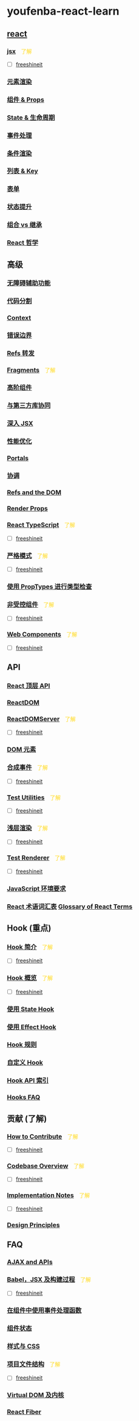 # youfenba-react-learn

## [react](https://zh-hans.reactjs.org/)

### [jsx](https://zh-hans.reactjs.org/docs/introducing-jsx.html) <span style="font-size: 14px; color:#ffe564; margin-left: 10px;">了解</span>

-   [ ] [freeshineit](https://github.com/freeshineit)

### [元素渲染](https://zh-hans.reactjs.org/docs/rendering-elements.html)

### [组件 & Props](https://zh-hans.reactjs.org/docs/components-and-props.html)

### [State & 生命周期](https://zh-hans.reactjs.org/docs/state-and-lifecycle.html)

### [事件处理](https://zh-hans.reactjs.org/docs/handling-events.html)

### [条件渲染](https://zh-hans.reactjs.org/docs/conditional-rendering.html)

### [列表 & Key](https://zh-hans.reactjs.org/docs/lists-and-keys.html)

### [表单](https://zh-hans.reactjs.org/docs/forms.html)

### [状态提升](https://zh-hans.reactjs.org/docs/lifting-state-up.html)

### [组合 vs 继承](https://zh-hans.reactjs.org/docs/composition-vs-inheritance.html)

### [React 哲学](https://zh-hans.reactjs.org/docs/thinking-in-react.html)

## 高级

### [无障碍辅助功能](https://zh-hans.reactjs.org/docs/accessibility.html)

### [代码分割](https://zh-hans.reactjs.org/docs/code-splitting.html)

### [Context](https://zh-hans.reactjs.org/docs/context.html)

### [错误边界](https://zh-hans.reactjs.org/docs/error-boundaries.html)

### [Refs 转发](https://zh-hans.reactjs.org/docs/forwarding-refs.html)

### [Fragments](https://zh-hans.reactjs.org/docs/fragments.html) <span style="font-size: 14px; color:#ffe564; margin-left: 10px;">了解</span>

### [高阶组件](https://zh-hans.reactjs.org/docs/higher-order-components.html)

### [与第三方库协同](https://zh-hans.reactjs.org/docs/integrating-with-other-libraries.html)

### [深入 JSX](https://zh-hans.reactjs.org/docs/jsx-in-depth.html)

### [性能优化](https://zh-hans.reactjs.org/docs/optimizing-performance.html)

### [Portals](https://zh-hans.reactjs.org/docs/portals.html)

### [协调](https://zh-hans.reactjs.org/docs/reconciliation.html)

### [Refs and the DOM](https://zh-hans.reactjs.org/docs/refs-and-the-dom.html)

### [Render Props](https://zh-hans.reactjs.org/docs/render-props.html)

### [React TypeScript](https://zh-hans.reactjs.org/docs/static-type-checking.html#typescript) <span style="font-size: 14px; color:#ffe564; margin-left: 10px;">了解</span>

-   [ ] [freeshineit](https://github.com/freeshineit)

### [严格模式](https://zh-hans.reactjs.org/docs/strict-mode.html) <span style="font-size: 14px; color:#ffe564; margin-left: 10px;">了解</span>

-   [ ] [freeshineit](https://github.com/freeshineit)

### [使用 PropTypes 进行类型检查](https://zh-hans.reactjs.org/docs/typechecking-with-proptypes.html)

### [非受控组件](https://zh-hans.reactjs.org/docs/uncontrolled-components.html) <span style="font-size: 14px; color:#ffe564; margin-left: 10px;">了解</span>

-   [ ] [freeshineit](https://github.com/freeshineit)

### [Web Components](https://zh-hans.reactjs.org/docs/web-components.html) <span style="font-size: 14px; color:#ffe564; margin-left: 10px;">了解</span>

-   [ ] [freeshineit](https://github.com/freeshineit)

## API

### [React 顶层 API](https://zh-hans.reactjs.org/docs/react-api.html)

### [ReactDOM](https://zh-hans.reactjs.org/docs/react-dom.html)

### [ReactDOMServer](https://zh-hans.reactjs.org/docs/react-dom-server.html) <span style="font-size: 14px; color:#ffe564; margin-left: 10px;">了解</span>

-   [ ] [freeshineit](https://github.com/freeshineit)

### [DOM 元素](https://zh-hans.reactjs.org/docs/dom-elements.html)

### [合成事件](https://zh-hans.reactjs.org/docs/events.html) <span style="font-size: 14px; color:#ffe564; margin-left: 10px;">了解</span>

-   [ ] [freeshineit](https://github.com/freeshineit)

### [Test Utilities](https://zh-hans.reactjs.org/docs/test-utils.html) <span style="font-size: 14px; color:#ffe564; margin-left: 10px;">了解</span>

-   [ ] [freeshineit](https://github.com/freeshineit)

### [浅层渲染](https://zh-hans.reactjs.org/docs/shallow-renderer.html) <span style="font-size: 14px; color:#ffe564; margin-left: 10px;">了解</span>

-   [ ] [freeshineit](https://github.com/freeshineit)

### [Test Renderer](https://zh-hans.reactjs.org/docs/test-renderer.html) <span style="font-size: 14px; color:#ffe564; margin-left: 10px;">了解</span>

-   [ ] [freeshineit](https://github.com/freeshineit)

### [JavaScript 环境要求](https://zh-hans.reactjs.org/docs/javascript-environment-requirements.html)

### [React 术语词汇表](https://zh-hans.reactjs.org/docs/glossary.html) [Glossary of React Terms](https://reactjs.org/docs/glossary.html)

## Hook (重点)

### [Hook 简介](https://zh-hans.reactjs.org/docs/hooks-intro.html) <span style="font-size: 14px; color:#ffe564; margin-left: 10px;">了解</span>

-   [ ] [freeshineit](https://github.com/freeshineit)

### [Hook 概览](https://zh-hans.reactjs.org/docs/hooks-overview.html) <span style="font-size: 14px; color:#ffe564; margin-left: 10px;">了解</span>

-   [ ] [freeshineit](https://github.com/freeshineit)

### [使用 State Hook](https://zh-hans.reactjs.org/docs/hooks-state.html)

### [使用 Effect Hook](https://zh-hans.reactjs.org/docs/hooks-effect.html)

### [Hook 规则](https://zh-hans.reactjs.org/docs/hooks-rules.html)

### [自定义 Hook](https://zh-hans.reactjs.org/docs/hooks-custom.html)

### [Hook API 索引](https://zh-hans.reactjs.org/docs/hooks-reference.html)

### [Hooks FAQ](https://zh-hans.reactjs.org/docs/hooks-faq.html)

## 贡献 (了解)

### [How to Contribute](https://zh-hans.reactjs.org/docs/how-to-contribute.html) <span style="font-size: 14px; color:#ffe564; margin-left: 10px;">了解</span>

-   [ ] [freeshineit](https://github.com/freeshineit)

### [Codebase Overview](https://zh-hans.reactjs.org/docs/codebase-overview.html) <span style="font-size: 14px; color:#ffe564; margin-left: 10px;">了解</span>

-   [ ] [freeshineit](https://github.com/freeshineit)

### [Implementation Notes](https://zh-hans.reactjs.org/docs/implementation-notes.html) <span style="font-size: 14px; color:#ffe564; margin-left: 10px;">了解</span>

-   [ ] [freeshineit](https://github.com/freeshineit)

### [Design Principles](https://zh-hans.reactjs.org/docs/design-principles.html)

## FAQ

### [AJAX and APIs](https://zh-hans.reactjs.org/docs/faq-ajax.html)

### [Babel，JSX 及构建过程](https://zh-hans.reactjs.org/docs/faq-build.html) <span style="font-size: 14px; color:#ffe564; margin-left: 10px;">了解</span>

-   [ ] [freeshineit](https://github.com/freeshineit)

### [在组件中使用事件处理函数](https://zh-hans.reactjs.org/docs/faq-functions.html)

### [组件状态](https://zh-hans.reactjs.org/docs/faq-state.html)

### [样式与 CSS](https://zh-hans.reactjs.org/docs/faq-styling.html)

### [项目文件结构](https://zh-hans.reactjs.org/docs/faq-structure.html) <span style="font-size: 14px; color:#ffe564; margin-left: 10px;">了解</span>

-   [ ] [freeshineit](https://github.com/freeshineit)

### [Virtual DOM 及内核](https://zh-hans.reactjs.org/docs/faq-internals.html)

### [React Fiber](https://github.com/acdlite/react-fiber-architecture)
